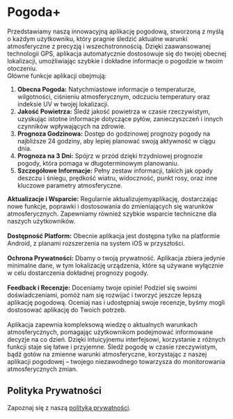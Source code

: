 # Pogoda+

Przedstawiamy naszą innowacyjną aplikację pogodową, stworzoną z myślą o każdym użytkowniku, który pragnie śledzić aktualne warunki atmosferyczne z precyzją i wszechstronnością. Dzięki zaawansowanej technologii GPS, aplikacja automatycznie dostosowuje się do twojej obecnej lokalizacji, umożliwiając szybkie i dokładne informacje o pogodzie w twoim otoczeniu.  
Główne funkcje aplikacji obejmują:
  1. **Obecna Pogoda:** Natychmiastowe informacje o temperaturze, wilgotności, ciśnieniu atmosferycznym, odczuciu temperatury oraz indeksie UV w twojej lokalizacji.
  2. **Jakość Powietrza:** Śledź jakość powietrza w czasie rzeczywistym, uzyskując istotne informacje dotyczące pyłów, zanieczyszczeń i innych czynników wpływających na zdrowie.
  3. **Prognoza Godzinowa:** Dostęp do godzinowej prognozy pogody na najbliższe 24 godziny, aby lepiej planować swoją aktywność w ciągu dnia.
  4. **Prognoza na 3 Dni:** Spójrz w przód dzięki trzydniowej prognozie pogody, która pomaga w długoterminowym planowaniu.<br>
  5. **Szczegółowe Informacje:** Pełny zestaw informacji, takich jak opady deszczu i śniegu, prędkość wiatru, widoczność, punkt rosy, oraz inne kluczowe parametry atmosferyczne.
</a>
 <b>Aktualizacje i Wsparcie:</b> Regularnie aktualizujemyaplikację, dostarczając nowe funkcje, poprawki i dostosowania do zmieniających się warunków atmosferycznych. Zapewniamy również szybkie wsparcie techniczne dla naszych użytkowników.<br><br>
 <b>Dostępność Platform:</b> Obecnie aplikacja jest dostępna tylko na platformie Android, z planami rozszerzenia na system iOS w przyszłości.<br><br>
 <b>Ochrona Prywatności:</b> Dbamy o twoją prywatność. Aplikacja zbiera jedynie minimalne dane, w tym lokalizację urządzenia, które są używane wyłącznie w celu dostarczenia dokładnej prognozy pogody.<br><br>
 <b>Feedback i Recenzje:</b> Doceniamy twoje opinie! Podziel się swoimi doświadczeniami, pomóż nam się rozwijać i tworzyć jeszcze lepszą aplikację pogodową. Oceniaj nas i udostępniaj swoje recenzje, byśmy mogli dostosować aplikację do Twoich potrzeb.<br><br>
Aplikacja zapewnia kompleksową wiedzę o aktualnych warunkach atmosferycznych, pomagając użytkownikom podejmować informowane decyzje na co dzień. Dzięki intuicyjnemu interfejsowi, korzystanie z różnych funkcji staje się łatwe i przyjemne. Śledź pogodę w czasie rzeczywistym, bądź gotów na zmienne warunki atmosferyczne, korzystając z naszej aplikacji pogodowej – twojego niezawodnego towarzysza do monitorowania atmosferycznych zmian.


## Polityka Prywatności
Zapoznaj się z naszą [polityką prywatności](privacy_policy.txt).
